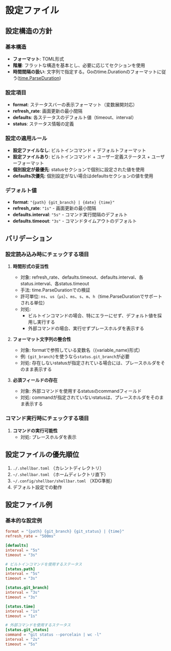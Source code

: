 # 設定ファイル

## 設定構造の方針

### 基本構造

- **フォーマット**: TOML形式
- **階層**: フラットな構造を基本とし、必要に応じてセクションを使用
- **時間間隔の扱い**: 文字列で指定する。Goのtime.Durationのフォーマットに従う([time.ParseDuration](https://pkg.go.dev/time#ParseDuration))

### 設定項目

- **format**: ステータスバーの表示フォーマット（変数展開対応）
- **refresh_rate**: 画面更新の最小間隔
- **defaults**: 各ステータスのデフォルト値（timeout、interval）
- **status**: ステータス情報の定義


### 設定の適用ルール

- **設定ファイルなし**: ビルトインコマンド + デフォルトフォーマット
- **設定ファイルあり**: ビルトインコマンド + ユーザー定義ステータス + ユーザーフォーマット
- **個別設定が最優先**: statusセクションで個別に設定された値を使用
- **defaults次優先**: 個別設定がない場合はdefaultsセクションの値を使用

### デフォルト値

- **format**: `"{path} {git_branch} | {date} {time}"`
- **refresh_rate**: `"1s"` - 画面更新の最小間隔
- **defaults.interval**: `"5s"` - コマンド実行間隔のデフォルト
- **defaults.timeout**: `"3s"` - コマンドタイムアウトのデフォルト

## バリデーション

### 設定読み込み時にチェックする項目

1. **時間形式の妥当性**
   - 対象: refresh_rate、defaults.timeout、defaults.interval、各status.interval、各status.timeout
   - 手法: time.ParseDurationでの検証
   - 許可単位: `ns`、`us`（`µs`）、`ms`、`s`、`m`、`h`（time.ParseDurationでサポートされる単位）
   - 対処: 
     - ビルトインコマンドの場合、特にエラーにせず、デフォルト値を採用し実行する
     - 外部コマンドの場合、実行せずプレースホルダを表示する

2. **フォーマット文字列の整合性**
   - 対象: formatで参照している変数名（{variable_name}形式）
   - 例: `{git_branch}`を使うなら`status.git_branch`が必要
   - 対処: 存在しないstatusが指定されている場合には、プレースホルダをそのまま表示する

3. **必須フィールドの存在**
   - 対象: 外部コマンドを使用するstatusのcommandフィールド
   - 対処: commandが指定されていないstatusは、プレースホルダをそのまま表示する

### コマンド実行時にチェックする項目

1. **コマンドの実行可能性**
   - 対処: プレースホルダを表示

## 設定ファイルの優先順位

1. `./.shellbar.toml` （カレントディレクトリ）
2. `~/.shellbar.toml` （ホームディレクトリ直下）
3. `~/.config/shellbar/shellbar.toml` （XDG準拠）
4. デフォルト設定での動作


## 設定ファイル例

### 基本的な設定例

```toml
format = "{path} {git_branch} {git_status} | {time}"
refresh_rate = "500ms"

[defaults]
interval = "5s"
timeout = "3s"

# ビルトインコマンドを使用するステータス
[status.path]
interval = "5s"
timeout = "3s"

[status.git_branch]
interval = "3s"
timeout = "3s"

[status.time]
interval = "1s"
timeout = "1s"

# 外部コマンドを使用するステータス
[status.git_status]
command = "git status --porcelain | wc -l"
interval = "2s"
timeout = "5s"
```
